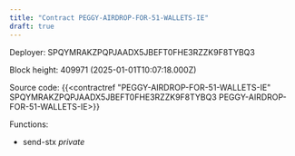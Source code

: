 ```yaml
---
title: "Contract PEGGY-AIRDROP-FOR-51-WALLETS-IE"
draft: true
---
```

Deployer: SPQYMRAKZPQPJAADX5JBEFT0FHE3RZZK9F8TYBQ3


 



Block height: 409971 (2025-01-01T10:07:18.000Z)

Source code: {{<contractref "PEGGY-AIRDROP-FOR-51-WALLETS-IE" SPQYMRAKZPQPJAADX5JBEFT0FHE3RZZK9F8TYBQ3 PEGGY-AIRDROP-FOR-51-WALLETS-IE>}}

Functions:

* send-stx _private_
